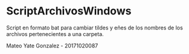 # ScriptArchivosWindows
Script en formato bat para cambiar tildes y eñes de los nombres de los archivos pertenecientes a una carpeta. 

Mateo Yate Gonzalez - 20171020087
